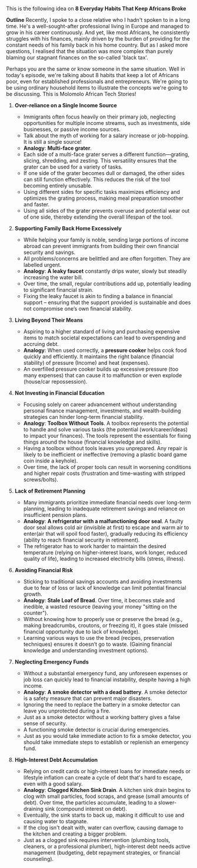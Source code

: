 This is the following idea on **8 Everyday Habits That Keep Africans Broke**

**Outline**
Recently, I spoke to a close relative who I hadn't spoken to in a long time. He's a well-sought-after professional living in Europe and managed to grow in his career continuously. And yet, like most Africans, he consistently struggles with his finances, mainly driven by the burden of providing for the constant needs of his family back in his home country. But as I asked more questions, I realised that the situation was more complex than purely blaming our stagnant finances on the so-called 'black tax'. 

Perhaps you are the same or know someone in the same situation. Well in today's episode, we're talking about 8 habits that keep a lot of Africans poor, even for established professionals and entrepreneurs. We're going to be using ordinary household items to illustrate the concepts we're going to be discussing. This is Molomolo African Tech Stories!

1. **Over-reliance on a Single Income Source**
   - Immigrants often focus heavily on their primary job, neglecting opportunities for multiple income streams, such as investments, side businesses, or passive income sources.
   - Talk about the myth of working for a salary increase or job-hopping. It is still a single source!
   - **Analogy**: **Multi-face grater**.
   - Each side of a multi-face grater serves a different function—grating, slicing, shredding, and zesting. This versatility ensures that the grater can be used for a variety of tasks.
   - If one side of the grater becomes dull or damaged, the other sides can still function effectively. This reduces the risk of the tool becoming entirely unusable.
   - Using different sides for specific tasks maximizes efficiency and optimizes the grating process, making meal preparation smoother and faster.
   - Using all sides of the grater prevents overuse and potential wear out of one side, thereby extending the overall lifespan of the tool.

2. **Supporting Family Back Home Excessively**
   - While helping your family is noble, sending large portions of income abroad can prevent immigrants from building their own financial security and savings.
   - All problems/concerns are belittled and are often forgotten. They are labelled urgent.
   - **Analogy**: **A leaky faucet** constantly drips water, slowly but steadily increasing the water bill.
   -  Over time, the small, regular contributions add up, potentially leading to significant financial strain.
   -  Fixing the leaky faucet is akin to finding a balance in financial support – ensuring that the support provided is sustainable and does not compromise one’s own financial stability.

3. **Living Beyond Their Means**
   - Aspiring to a higher standard of living and purchasing expensive items to match societal expectations can lead to overspending and accruing debt.
   - **Analogy**: When used correctly, a **pressure cooker** helps cook food quickly and efficiently. It maintains the right balance (financial stability) of pressure (Income) and heat (expenses).
   - An overfilled pressure cooker builds up excessive pressure (too many expenses) that can cause it to malfunction or even explode (house/car repossession).

4. **Not Investing in Financial Education**
   - Focusing solely on career advancement without understanding personal finance management, investments, and wealth-building strategies can hinder long-term financial stability.
   - **Analogy**: **Toolbox Without Tools**. A toolbox represents the potential to handle and solve various tasks (the potential (work/career/ideas) to impact your finances). The tools represent the essentials for fixing things around the house (financial knowledge and skills).
   - Having a toolbox without tools leaves you unprepared. Any repair is likely to be inefficient or ineffective (removing a plastic board game coin inside a keyhole).
   - Over time, the lack of proper tools can result in worsening conditions and higher repair costs (frustration and time-wasting with stripped screws/bolts). 

5. **Lack of Retirement Planning**
   - Many immigrants prioritize immediate financial needs over long-term planning, leading to inadequate retirement savings and reliance on insufficient pension plans.
   - **Analogy**: **A refrigerator with a malfunctioning door seal**. A faulty door seal allows cold air (invisible at first) to escape and warm air to enter(air that will spoil food faster), gradually reducing its efficiency (ability to reach financial security in retirement).
   - The refrigerator has to work harder to maintain the desired temperature (relying on higher-interest loans, work longer, reduced quality of life), leading to increased electricity bills (stress, illness).

6. **Avoiding Financial Risk**
   - Sticking to traditional savings accounts and avoiding investments due to fear of loss or lack of knowledge can limit potential financial growth.
   - **Analogy**: **Stale Loaf of Bread**. Over time, it becomes stale and inedible, a wasted resource (leaving your money "sitting on the counter").
   - Without knowing how to properly use or preserve the bread (e.g., making breadcrumbs, croutons, or freezing it), it goes stale (missed financial opportunity due to lack of knowledge).
   - Learning various ways to use the bread (recipes, preservation techniques) ensures it doesn’t go to waste. (Gaining financial knowledge and understanding investment options).

7. **Neglecting Emergency Funds**
   - Without a substantial emergency fund, any unforeseen expenses or job loss can quickly lead to financial instability, despite having a high income.
   - **Analogy**: **A smoke detector with a dead battery**. A smoke detector is a safety measure that can prevent major disasters.
   - Ignoring the need to replace the battery in a smoke detector can leave you unprotected during a fire.
   - Just as a smoke detector without a working battery gives a false sense of security.
   - A functioning smoke detector is crucial during emergencies.
   - Just as you would take immediate action to fix a smoke detector, you should take immediate steps to establish or replenish an emergency fund.

8. **High-Interest Debt Accumulation**
   - Relying on credit cards or high-interest loans for immediate needs or lifestyle inflation can create a cycle of debt that's hard to escape, even with a good salary.
   - **Analogy**: **Clogged Kitchen Sink Drain**. A kitchen sink drain begins to clog with small particles, food scraps, and grease (small amounts of debt). Over time, the particles accumulate, leading to a slower-draining sink (compound interest on debt).
   - Eventually, the sink starts to back up, making it difficult to use and causing water to stagnate.
   - If the clog isn't dealt with, water can overflow, causing damage to the kitchen and creating a bigger problem.
   - Just as a clogged sink requires intervention (plumbing tools, cleaners, or a professional plumber), high-interest debt needs active management (budgeting, debt repayment strategies, or financial counseling).
